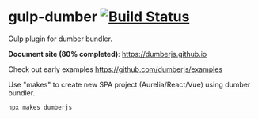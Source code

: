 # gulp-dumber [![Build Status](https://travis-ci.org/dumberjs/gulp-dumber.svg?branch=master)](https://travis-ci.org/dumberjs/gulp-dumber)

Gulp plugin for dumber bundler.

**Document site (80% completed)**: https://dumberjs.github.io

Check out early examples https://github.com/dumberjs/examples

Use "makes" to create new SPA project (Aurelia/React/Vue) using dumber bundler.

```bash
npx makes dumberjs
```
